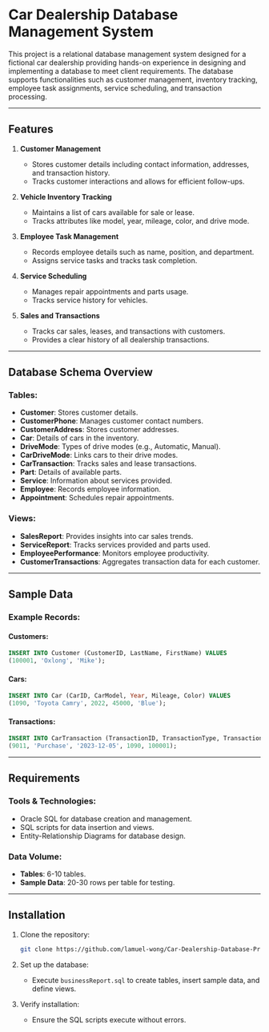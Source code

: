 # Car Dealership Database Management System

This project is a relational database management system designed for a fictional car dealership providing hands-on experience in designing and implementing a database to meet client requirements. The database supports functionalities such as customer management, inventory tracking, employee task assignments, service scheduling, and transaction processing.

---

## Features

1. **Customer Management**
   - Stores customer details including contact information, addresses, and transaction history.
   - Tracks customer interactions and allows for efficient follow-ups.

2. **Vehicle Inventory Tracking**
   - Maintains a list of cars available for sale or lease.
   - Tracks attributes like model, year, mileage, color, and drive mode.

3. **Employee Task Management**
   - Records employee details such as name, position, and department.
   - Assigns service tasks and tracks task completion.

4. **Service Scheduling**
   - Manages repair appointments and parts usage.
   - Tracks service history for vehicles.

5. **Sales and Transactions**
   - Tracks car sales, leases, and transactions with customers.
   - Provides a clear history of all dealership transactions.

---

## Database Schema Overview

### Tables:

- **Customer**: Stores customer details.
- **CustomerPhone**: Manages customer contact numbers.
- **CustomerAddress**: Stores customer addresses.
- **Car**: Details of cars in the inventory.
- **DriveMode**: Types of drive modes (e.g., Automatic, Manual).
- **CarDriveMode**: Links cars to their drive modes.
- **CarTransaction**: Tracks sales and lease transactions.
- **Part**: Details of available parts.
- **Service**: Information about services provided.
- **Employee**: Records employee information.
- **Appointment**: Schedules repair appointments.

### Views:

- **SalesReport**: Provides insights into car sales trends.
- **ServiceReport**: Tracks services provided and parts used.
- **EmployeePerformance**: Monitors employee productivity.
- **CustomerTransactions**: Aggregates transaction data for each customer.

---

## Sample Data

### Example Records:

#### Customers:
```sql
INSERT INTO Customer (CustomerID, LastName, FirstName) VALUES
(100001, 'Oxlong', 'Mike');
```

#### Cars:
```sql
INSERT INTO Car (CarID, CarModel, Year, Mileage, Color) VALUES
(1090, 'Toyota Camry', 2022, 45000, 'Blue');
```

#### Transactions:
```sql
INSERT INTO CarTransaction (TransactionID, TransactionType, TransactionDate, CarID, CustomerID) VALUES
(9011, 'Purchase', '2023-12-05', 1090, 100001);
```

---

## Requirements

### Tools & Technologies:

- Oracle SQL for database creation and management.
- SQL scripts for data insertion and views.
- Entity-Relationship Diagrams for database design.

### Data Volume:

- **Tables**: 6-10 tables.
- **Sample Data**: 20-30 rows per table for testing.

---

## Installation

1. Clone the repository:
   ```bash
   git clone https://github.com/lamuel-wong/Car-Dealership-Database-Project/tree/main
   ```

2. Set up the database:
   - Execute `businessReport.sql` to create tables, insert sample data, and define views.

3. Verify installation:
   - Ensure the SQL scripts execute without errors.

